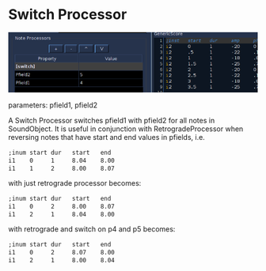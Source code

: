 # Switch Processor

![Switch](../../../images/Switch.png)

parameters: pfield1, pfield2

A Switch Processor switches pfield1 with pfield2 for all notes in
SoundObject. It is useful in conjunction with RetrogradeProcessor when
reversing notes that have start and end values in pfields, i.e.

```csound-sco
;inum start dur   start   end
i1    0     1     8.04    8.00
i1    1     2     8.00    8.07
```

with just retrograde processor becomes:

```csound-sco
;inum start dur   start   end
i1    0     2     8.00    8.07
i1    2     1     8.04    8.00
```

with retrograde and switch on p4 and p5 becomes:

```csound-sco
;inum start dur   start   end
i1    0     2     8.07    8.00
i1    2     1     8.00    8.04
```
